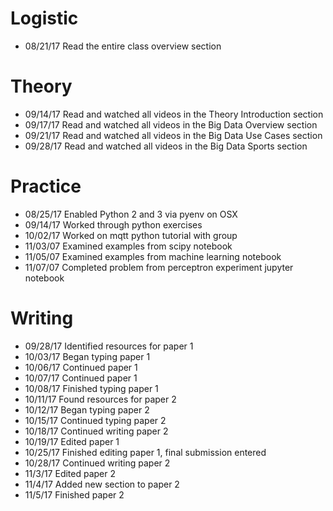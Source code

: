 # Logistic

* 08/21/17 Read the entire class overview section 

# Theory

* 09/14/17 Read and watched all videos in the Theory Introduction section
* 09/17/17 Read and watched all videos in the Big Data Overview section
* 09/21/17 Read and watched all videos in the Big Data Use Cases section
* 09/28/17 Read and watched all videos in the Big Data Sports section

# Practice

* 08/25/17 Enabled Python 2 and 3 via pyenv on OSX
* 09/14/17 Worked through python exercises
* 10/02/17 Worked on mqtt python tutorial with group
* 11/03/07 Examined examples from scipy notebook
* 11/05/07 Examined examples from machine learning notebook
* 11/07/07 Completed problem from perceptron experiment jupyter notebook

# Writing
* 09/28/17 Identified resources for paper 1
* 10/03/17 Began typing paper 1
* 10/06/17 Continued paper 1
* 10/07/17 Continued paper 1
* 10/08/17 Finished typing paper 1
* 10/11/17 Found resources for paper 2
* 10/12/17 Began typing paper 2
* 10/15/17 Continued typing paper 2
* 10/18/17 Continued writing paper 2
* 10/19/17 Edited paper 1
* 10/25/17 Finished editing paper 1, final submission entered
* 10/28/17 Continued writing paper 2
* 11/3/17 Edited paper 2
* 11/4/17 Added new section to paper 2
* 11/5/17 Finished paper 2
